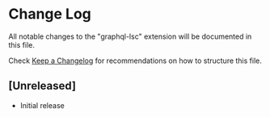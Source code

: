 # Change Log
All notable changes to the "graphql-lsc" extension will be documented in this file.

Check [Keep a Changelog](http://keepachangelog.com/) for recommendations on how to structure this file.

## [Unreleased]
- Initial release
